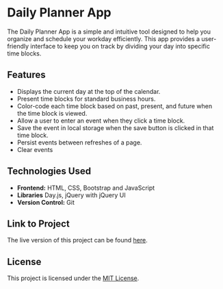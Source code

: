 # Daily Planner App

The Daily Planner App is a simple and intuitive tool designed to help you organize and schedule your workday efficiently. This app provides a user-friendly interface to keep you on track by dividing your day into specific time blocks.

## Features

- Displays the current day at the top of the calendar.
- Present time blocks for standard business hours.
- Color-code each time block based on past, present, and future when the time block is viewed.
- Allow a user to enter an event when they click a time block.
- Save the event in local storage when the save button is clicked in that time block.
- Persist events between refreshes of a page.
- Clear events


## Technologies Used

- **Frontend:** HTML, CSS, Bootstrap and JavaScript
- **Libraries** Day.js, jQuery with jQuery UI
- **Version Control:** Git


## Link to Project

The live version of this project can be found [here](https://caseygirlyn.github.io/Daily-Planner-App/).

## License

This project is licensed under the [MIT License](LICENSE).